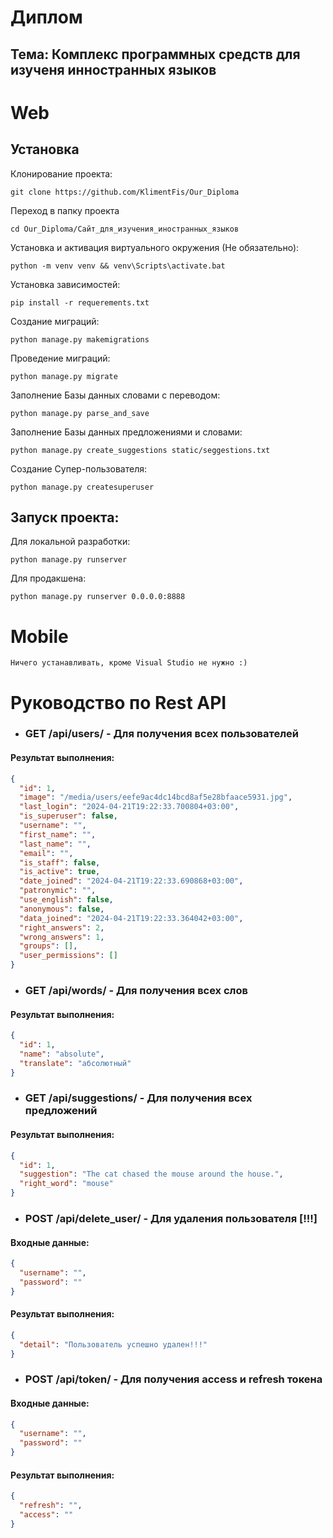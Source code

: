 # Диплом 
## Тема: Комплекс программных средств для изученя инностранных языков


# Web

## Установка

Клонирование проекта:
```shell
git clone https://github.com/KlimentFis/Our_Diploma 
```

Переход в папку проекта
```shell
cd Our_Diploma/Сайт_для_изучения_иностранных_языков
```

Установка и активация виртуального окружения (Не обязательно):
```shell
python -m venv venv && venv\Scripts\activate.bat
```

Установка зависимостей:
```shell
pip install -r requerements.txt
```

Создание миграций:
```shell
python manage.py makemigrations
```

Проведение миграций:
```shell
python manage.py migrate
```

Заполнение Базы данных словами с переводом:
```shell
python manage.py parse_and_save
```

Заполнение Базы данных предложениями и словами:
```shell
python manage.py create_suggestions static/seggestions.txt
```

Создание Супер-пользователя:
```shell
python manage.py createsuperuser
```

## Запуск проекта:
Для локальной разработки:
```shell
python manage.py runserver
```
Для продакшена:
```shell
python manage.py runserver 0.0.0.0:8888
```

# Mobile

```
Ничего устанавливать, кроме Visual Studio не нужно :)
```

# Руководство по Rest API
- ### GET /api/users/ - Для получения всех пользователей
#### Результат выполнения:
```json
{
  "id": 1,
  "image": "/media/users/eefe9ac4dc14bcd8af5e28bfaace5931.jpg",
  "last_login": "2024-04-21T19:22:33.700804+03:00",
  "is_superuser": false,
  "username": "",
  "first_name": "",
  "last_name": "",
  "email": "",
  "is_staff": false,
  "is_active": true,
  "date_joined": "2024-04-21T19:22:33.690868+03:00",
  "patronymic": "",
  "use_english": false,
  "anonymous": false,
  "data_joined": "2024-04-21T19:22:33.364042+03:00",
  "right_answers": 2,
  "wrong_answers": 1,
  "groups": [],
  "user_permissions": []
}
```
- ### GET /api/words/ - Для получения всех слов

#### Результат выполнения:
```json
{
  "id": 1,
  "name": "absolute",
  "translate": "абсолютный"
}
```
- ### GET /api/suggestions/ - Для получения всех предложений

#### Результат выполнения:
```json
{
  "id": 1,
  "suggestion": "The cat chased the mouse around the house.",
  "right_word": "mouse"
}
```
- ### POST /api/delete_user/ - Для удаления пользователя [!!!]
#### Входные данные:
```json
{
  "username": "",
  "password": ""
}
```
#### Результат выполнения:
```json
{
  "detail": "Пользователь успешно удален!!!"
}
```
- ### POST /api/token/ - Для получения access и refresh токена
#### Входные данные:
```json
{
  "username": "",
  "password": ""
}
```
#### Результат выполнения:
```json
{
  "refresh": "",
  "access": ""
}
```
